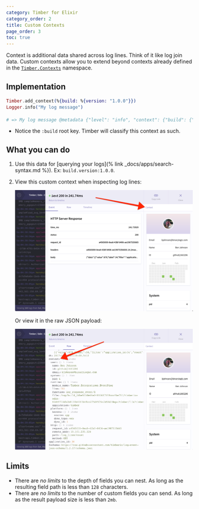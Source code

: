 ```yaml
---
category: Timber for Elixir
category_order: 2
title: Custom Contexts
page_order: 3
toc: true
---
```


Context is additional data shared across log lines. Think of it like log join data.
Custom contexts allow you to extend beyond contexts already defined in
the [`Timber.Contexts`](https://github.com/timberio/timber-elixir/tree/master/lib/timber/contexts) namespace.


## Implementation

```elixir
Timber.add_context(%{build: %{version: "1.0.0"}})
Logger.info("My log message")

# => My log message @metadata {"level": "info", "context": {"build": {"version": "1.0.0"}}}
```

* Notice the `:build` root key. Timber will classify this context as such.


## What you can do

1. Use this data for [querying your logs](% link _docs/apps/search-syntax.md %}). Ex: `build.version:1.0.0`.
2. View this custom context when inspecting log lines:

   ![Context panels](/assets/img/docs/context-panel.png)

   Or view it in the raw JSON payload:

   ![Context raw](/assets/img/docs/context-raw.png)


## Limits

* There are *no limits* to the depth of fields you can nest. As long as the resulting field path is less than `128` characters.
* There are *no limits* to the number of custom fields you can send. As long as the result payload size is less than `2mb`.
